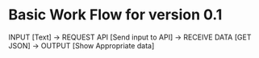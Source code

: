 # Basic Work Flow for version 0.1

INPUT [Text] -> REQUEST API [Send input to API] -> RECEIVE DATA [GET JSON] -> OUTPUT [Show Appropriate data]